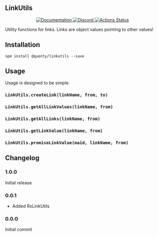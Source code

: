 ## LinkUtils
<div align="center">
  <a href="http://quenty.github.io/api/">
    <img src="https://img.shields.io/badge/docs-website-green.svg" alt="Documentation" />
  </a>
  <a href="https://discord.gg/mhtGUS8">
    <img src="https://img.shields.io/badge/discord-nevermore-blue.svg" alt="Discord" />
  </a>
  <a href="https://github.com/Quenty/NevermoreEngine/actions">
    <img src="https://github.com/Quenty/NevermoreEngine/workflows/luacheck/badge.svg" alt="Actions Status" />
  </a>
</div>

Utility functions for links. Links are object values pointing to other values!

## Installation
```
npm install @quenty/linkutils --save
```

## Usage
Usage is designed to be simple.

### `LinkUtils.createLink(linkName, from, to)`

### `LinkUtils.getAllLinkValues(linkName, from)`

### `LinkUtils.getAllLinks(linkName, from)`

### `LinkUtils.getLinkValue(linkName, from)`

### `LinkUtils.promiseLinkValue(maid, linkName, from)`

## Changelog

### 1.0.0
Initial release

### 0.0.1
- Added RxLinkUtils

### 0.0.0
Initial commit